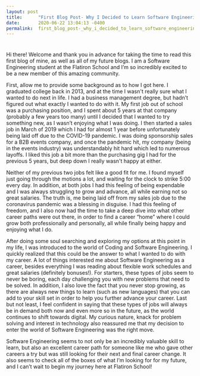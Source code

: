 ```yaml
---
layout: post
title:      "First Blog Post- Why I Decided to Learn Software Engineering"
date:       2020-06-22 13:04:13 -0400
permalink:  first_blog_post-_why_i_decided_to_learn_software_engineering
---
```


# 
Hi there!  Welcome and thank you in advance for taking the time to read this first blog of mine, as well as all of my future blogs.  I am a Software Engineering student at the Flatiron School and I’m so incredibly excited to be a new member of this amazing community.  

First, allow me to provide some background as to how I got here.  I graduated college back in 2013, and at the time I wasn't really sure what I wanted to do next in life.  I had a business management degree, but hadn’t figured out what exactly I wanted to do with it.  My first job out of school was a purchasing position, and I spent about 5 years at that company (probably a few years too many) until I decided that I wanted to try something new, as I wasn’t enjoying what I was doing.  I then started a sales job in March of 2019 which I had for almost 1 year before unfortunately being laid off due to the COVID-19 pandemic.  I was doing sponsorship sales for a B2B events company, and once the pandemic hit, my company (being in the events industry) was understandably hit hard which led to numerous layoffs.  I liked this job a bit more than the purchasing gig I had for the previous 5 years, but deep down I really wasn't happy at either.

Neither of my previous two jobs felt like a good fit for me.  I found myself just going through the motions a lot, and waiting for the clock to strike 5:00 every day.  In addition, at both jobs I had this feeling of being expendable and I was always struggling to grow and advance, all while earning not so great salaries.  The truth is, me being laid off from my sales job due to the coronavirus pandemic was a blessing in disguise.  I had this feeling of freedom, and I also now had the time to take a deep dive into what other career paths were out there, in order to find a career “home” where I could grow both professionally and personally, all while finally being happy and enjoying what I do.

After doing some soul searching and exploring my options at this point in my life, I was introduced to the world of Coding and Software Engineering.  I quickly realized that this could be the answer to what I wanted to do with my career.  A lot of things interested me about Software Engineering as a career, besides everything I was reading about flexible work schedules and great salaries (definitely bonuses!).  For starters, these types of jobs seem to never be boring, each day challenging you with new problems that need to be solved.  In addition, I also love the fact that you never stop growing, as there are always new things to learn (such as new languages) that you can add to your skill set in order to help you further advance your career.  Last but not least, I feel confident in saying that these types of jobs will always be in demand both now and even more so in the future, as the world continues to shift towards digital.  My curious nature, knack for problem solving and interest in technology also reassured me that my decision to enter the world of Software Engineering was the right move. 

Software Engineering seems to not only be an incredibly valuable skill to learn, but also an excellent career path for someone like me who gave other careers a try but was still looking for their next and final career change.  It also seems to check all of the boxes of what I’m looking for for my future, and I can’t wait to begin my journey here at Flatiron School!



